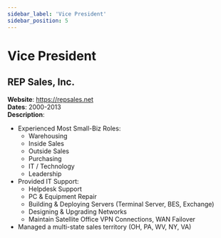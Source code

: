 ```yaml
---
sidebar_label: 'Vice President'
sidebar_position: 5
---
```


# Vice President

## REP Sales, Inc.
**Website**: https://repsales.net  
**Dates**: 2000-2013  
**Description**:
 - Experienced Most Small-Biz Roles:
   - Warehousing
   - Inside Sales 
   - Outside Sales
   - Purchasing
   - IT / Technology
   - Leadership
 - Provided IT Support:
   - Helpdesk Support
   - PC & Equipment Repair
   - Building & Deploying Servers (Terminal Server, BES, Exchange)
   - Designing & Upgrading Networks
   - Maintain Satellite Office VPN Connections, WAN Failover
 - Managed a multi-state sales territory (OH, PA, WV, NY, VA)

